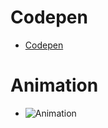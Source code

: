 # Codepen
- [Codepen](https://codepen.io/narutaro-the-reactor/pen/OJNMmzw)

# Animation
- ![Animation](https://user-images.githubusercontent.com/4873581/90114612-ed532d80-dd8d-11ea-9bbf-6d5556f1e4bc.gif)
